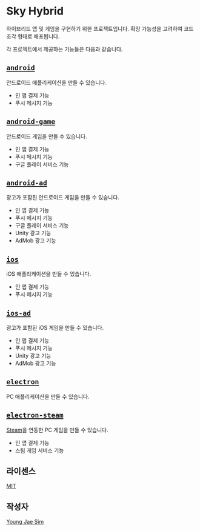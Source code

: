 # Sky Hybrid
하이브리드 앱 및 게임을 구현하기 위한 프로젝트입니다. 확장 가능성을 고려하여 코드 조각 형태로 배포됩니다.

각 프로젝트에서 제공하는 기능들은 다음과 같습니다.

## [`android`](https://github.com/Hanul/HybridApp/tree/master/android)
안드로이드 애플리케이션을 만들 수 있습니다.
- 인 앱 결제 기능
- 푸시 메시지 기능

## [`android-game`](https://github.com/Hanul/HybridApp/tree/master/android-game)
안드로이드 게임을 만들 수 있습니다.
- 인 앱 결제 기능
- 푸시 메시지 기능
- 구글 플레이 서비스 기능

## [`android-ad`](https://github.com/Hanul/HybridApp/tree/master/android-ad)
광고가 포함된 안드로이드 게임을 만들 수 있습니다.
- 인 앱 결제 기능
- 푸시 메시지 기능
- 구글 플레이 서비스 기능
- Unity 광고 기능
- AdMob 광고 기능

## [`ios`](https://github.com/Hanul/HybridApp/tree/master/ios)
iOS 애플리케이션을 만들 수 있습니다.
- 인 앱 결제 기능
- 푸시 메시지 기능

## [`ios-ad`](https://github.com/Hanul/HybridApp/tree/master/ios-ad)
광고가 포함된 iOS 게임을 만들 수 있습니다.
- 인 앱 결제 기능
- 푸시 메시지 기능
- Unity 광고 기능
- AdMob 광고 기능

## [`electron`](https://github.com/Hanul/HybridApp/tree/master/electron)
PC 애플리케이션을 만들 수 있습니다.

## [`electron-steam`](https://github.com/Hanul/HybridApp/tree/master/electron-steam)
[Steam](http://store.steampowered.com/)을 연동한 PC 게임을 만들 수 있습니다.
- 인 앱 결제 기능
- 스팀 게임 서비스 기능

## 라이센스
[MIT](LICENSE)

## 작성자
[Young Jae Sim](https://github.com/Hanul)
